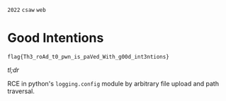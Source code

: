 `2022` `csaw` `web`

# Good Intentions
`flag{Th3_roAd_t0_pwn_is_paVed_With_g00d_int3ntions}`

_tl;dr_

RCE in python's `logging.config` module by arbitrary file upload and path traversal.
